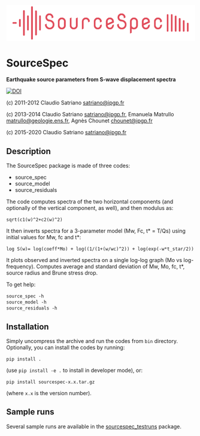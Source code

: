 <img src="logo/SourceSpec_logo.png" width="600">

# SourceSpec
**Earthquake source parameters from S-wave displacement spectra**

[![DOI](https://zenodo.org/badge/DOI/10.5281/zenodo.3688587.svg)](
  https://doi.org/10.5281/zenodo.3688587)

(c) 2011-2012 Claudio Satriano <satriano@ipgp.fr>

(c) 2013-2014 Claudio Satriano <satriano@ipgp.fr>,
              Emanuela Matrullo <matrullo@geologie.ens.fr>,
              Agnès Chounet <chounet@ipgp.fr>

(c) 2015-2020 Claudio Satriano <satriano@ipgp.fr>


## Description
The SourceSpec package is made of three codes:

 - source_spec
 - source_model
 - source_residuals

The code computes spectra of the two horizontal components (and optionally of
the vertical component, as well), and then modulus as:

    sqrt(c1(w)^2+c2(w)^2)

It then inverts spectra for a 3-parameter model (Mw, Fc, t* = T/Qs) using
initial values for Mw, fc and t*:

    log S(w)= log(coeff*Mo) + log((1/(1+(w/wc)^2)) + log(exp(-w*t_star/2))

It plots observed and inverted spectra on a single log-log graph (Mo vs
log-frequency).
Computes average and standard deviation of Mw, Mo, fc, t*, source radius and
Brune stress drop.

To get help:

    source_spec -h
    source_model -h
    source_residuals -h


## Installation
Simply uncompress the archive and run the codes from `bin` directory.
Optionally, you can install the codes by running:

    pip install .

(use `pip install -e .` to install in developer mode), or:

    pip install sourcespec-x.x.tar.gz

(where `x.x` is the version number).


## Sample runs
Several sample runs are available in the
[sourcespec_testruns](https://github.com/claudiodsf/sourcespec_testruns)
package.
